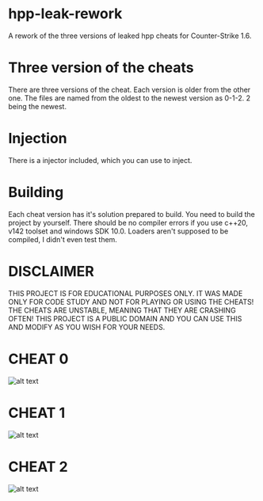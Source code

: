# hpp-leak-rework
A rework of the three versions of leaked hpp cheats for Counter-Strike 1.6.

# Three version of the cheats
There are three versions of the cheat. Each version is older from the other one.
The files are named from the oldest to the newest version as 0-1-2. 2 being the newest.

# Injection
There is a injector included, which you can use to inject.

# Building
Each cheat version has it's solution prepared to build. You need to build the project by yourself. There should be no compiler errors if you use c++20, v142 toolset and windows SDK 10.0.
Loaders aren't supposed to be compiled, I didn't even test them.

# DISCLAIMER
THIS PROJECT IS FOR EDUCATIONAL PURPOSES ONLY. IT WAS MADE ONLY FOR CODE STUDY AND NOT FOR PLAYING OR USING THE CHEATS! THE CHEATS ARE UNSTABLE, MEANING THAT THEY ARE CRASHING OFTEN!
THIS PROJECT IS A PUBLIC DOMAIN AND YOU CAN USE THIS AND MODIFY AS YOU WISH FOR YOUR NEEDS.

# CHEAT 0
![alt text](https://i.imgur.com/Xfnoyqt.png)

# CHEAT 1
![alt text](https://i.imgur.com/vljskVA.png)

# CHEAT 2
![alt text](https://i.imgur.com/zOd7PLR.png)
